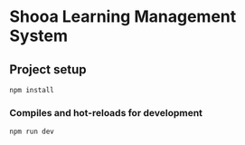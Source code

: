 # Shooa Learning Management System

## Project setup
```
npm install
```

### Compiles and hot-reloads for development
```
npm run dev
```
